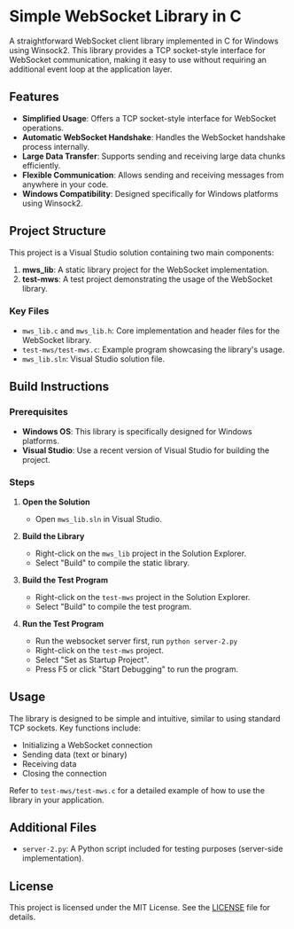 # Simple WebSocket Library in C

A straightforward WebSocket client library implemented in C for Windows using Winsock2. This library provides a TCP socket-style interface for WebSocket communication, making it easy to use without requiring an additional event loop at the application layer.

## Features

- **Simplified Usage**: Offers a TCP socket-style interface for WebSocket operations.
- **Automatic WebSocket Handshake**: Handles the WebSocket handshake process internally.
- **Large Data Transfer**: Supports sending and receiving large data chunks efficiently.
- **Flexible Communication**: Allows sending and receiving messages from anywhere in your code.
- **Windows Compatibility**: Designed specifically for Windows platforms using Winsock2.

## Project Structure

This project is a Visual Studio solution containing two main components:

1. **mws_lib**: A static library project for the WebSocket implementation.
2. **test-mws**: A test project demonstrating the usage of the WebSocket library.

### Key Files

- `mws_lib.c` and `mws_lib.h`: Core implementation and header files for the WebSocket library.
- `test-mws/test-mws.c`: Example program showcasing the library's usage.
- `mws_lib.sln`: Visual Studio solution file.

## Build Instructions

### Prerequisites

- **Windows OS**: This library is specifically designed for Windows platforms.
- **Visual Studio**: Use a recent version of Visual Studio for building the project.

### Steps

1. **Open the Solution**
   - Open `mws_lib.sln` in Visual Studio.

2. **Build the Library**
   - Right-click on the `mws_lib` project in the Solution Explorer.
   - Select "Build" to compile the static library.

3. **Build the Test Program**
   - Right-click on the `test-mws` project in the Solution Explorer.
   - Select "Build" to compile the test program.

4. **Run the Test Program**
   - Run the websocket server first, run `python server-2.py`  
   - Right-click on the `test-mws` project.
   - Select "Set as Startup Project".
   - Press F5 or click "Start Debugging" to run the program.

## Usage

The library is designed to be simple and intuitive, similar to using standard TCP sockets. Key functions include:

- Initializing a WebSocket connection
- Sending data (text or binary)
- Receiving data
- Closing the connection

Refer to `test-mws/test-mws.c` for a detailed example of how to use the library in your application.

## Additional Files

- `server-2.py`: A Python script included for testing purposes (server-side implementation).

## License

This project is licensed under the MIT License. See the [LICENSE](LICENSE) file for details.

